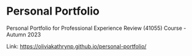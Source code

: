 # Personal Portfolio
Personal Portfolio for Professional Experience Review (41055) Course - Autumn 2023

Link: <https://oliviakathrynp.github.io/personal-portfolio/>
